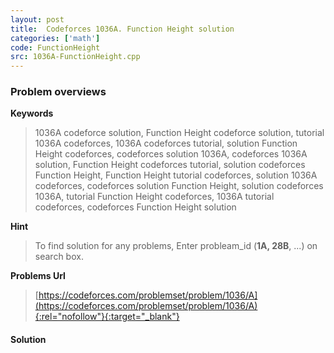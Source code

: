```yaml
---
layout: post
title:  Codeforces 1036A. Function Height solution
categories: ['math']
code: FunctionHeight
src: 1036A-FunctionHeight.cpp
---
```

### **Problem overviews**

**Keywords**
> 1036A codeforce solution, Function Height codeforce solution, tutorial 1036A codeforces, 1036A codeforces tutorial, solution Function Height codeforces, codeforces solution 1036A, codeforces 1036A solution, Function Height codeforces tutorial, solution codeforces Function Height, Function Height tutorial codeforces, solution 1036A codeforces, codeforces solution Function Height, solution codeforces 1036A, tutorial Function Height codeforces, 1036A tutorial codeforces, codeforces Function Height solution

**Hint**
> To find solution for any problems, Enter probleam_id (**1A, 28B**, ...) on search box. 

**Problems Url**
> [https://codeforces.com/problemset/problem/1036/A](https://codeforces.com/problemset/problem/1036/A){:rel="nofollow"}{:target="_blank"}

#### **Solution**



